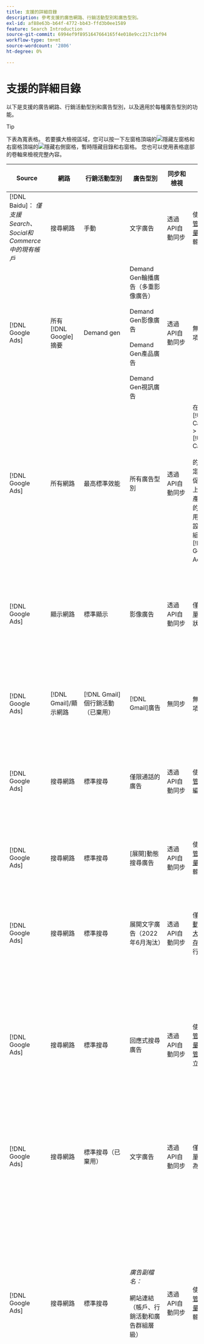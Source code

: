 ```yaml
---
title: 支援的詳細目錄
description: 參考支援的廣告網路、行銷活動型別和廣告型別。
exl-id: af88e63b-b64f-4772-bb43-ffd3b0ee1589
feature: Search Introduction
source-git-commit: 6994ef9f8951647664165f4e018e9cc217c1bf94
workflow-type: tm+mt
source-wordcount: '2806'
ht-degree: 0%

---
```


# 支援的詳細目錄

以下是支援的廣告網路、行銷活動型別和廣告型別，以及適用於每種廣告型別的功能。

>[!TIP]
>
>下表為寬表格。 若要擴大檢視區域，您可以按一下左窗格頂端的![隱藏左窗格](/help/dsp/assets/hide-left-pane.png "隱藏左窗格")和右窗格頂端的![隱藏右側窗格](/help/dsp/assets/hide-right-pane.png "隱藏右側窗格")，暫時隱藏目錄和右窗格。 您也可以使用表格底部的卷軸來檢視完整內容。

| Source | 網路 | 行銷活動型別 | 廣告型別 | 同步和檢視 | 建立/編輯 | 曲目[^1] | 最佳化[^2] | 報告 | Adobe Analytics支援[^3] |
|----|----|----|----|----|----|----|----|----|----|
| [!DNL Baidu]： *僅支援Search、Social和Commerce中的現有帳戶* | 搜尋網路 | 手動 | 文字廣告 | 透過API自動同步 | 使用[行銷活動管理檢視](/help/search-social-commerce/campaign-management/campaigns/campaign-management-options.md)和[大量表單](/help/search-social-commerce/campaign-management/bulksheets/bulksheet-about.md)建立/編輯 | 是 | 僅限使用手動CPC競標策略的行銷活動 | 廣告層級資料 | [!DNL Analytics]資料至搜尋、社交和Commerce<br><br>從搜尋、社交和Commerce至的廣告層級資料 | [!DNL Analytics] |
| [!DNL Google Ads] | 所有[!DNL Google]摘要 | Demand gen | Demand Gen輪播廣告（多重影像廣告）<br><br>Demand Gen影像廣告<br><br>Demand Gen產品廣告<br><br>Demand Gen視訊廣告 | 透過API自動同步 | 無建立/編輯選項 | 是 | 僅限輪播和影像廣告；僅限混合產品組合<br><br>在行銷活動層級設定競標和競標策略目標，連同行銷活動預算（如適用於最佳化型別）。 | 廣告層級資料 | 使用升級的AMO ID追蹤代碼[^4](/help/integrations/analytics/ids.md#amo-id-formats) [從搜尋、社交和Commerce到的廣告層級資料至「搜尋、社交和Commerce」]<br><br> | [!DNL Analytics] |
| [!DNL Google Ads] | 所有網路 | 最高標準效能 | 所有廣告型別 | 透過API自動同步 | 在[!UICONTROL Campaigns] > [!UICONTROL Campaigns]<br><br>的促銷活動設定中建立/編輯促銷活動，並上傳廣告資產。只有必要的設定可供使用。 如需選用設定和清單群組，請登入[!DNL [!DNL Google Ads] Ads]編輯器。 | 是 | 在混合產品組合中，只有<br><br>在行銷活動層級設定競標策略目標以及行銷活動預算。 | 清單群組的行銷活動層級資料<br><br>資料無法使用，且廣告網路未提供廣告層級資料。 | [!DNL Analytics]資料至Search、Social和Commerce<br><br>促銷活動層級資料，從Search、Social和Commerce至Analytics。 需要升級的[AMO ID追蹤代碼](/help/integrations/analytics/ids.md#amo-id-formats)。 |
| [!DNL Google Ads] | 顯示網路 | 標準顯示 | 影像廣告 | 透過API自動同步 | 僅使用[大量表單](/help/search-social-commerce/campaign-management/bulksheets/bulksheet-about.md)編輯URL和狀態 | 是，當您手動將點選追蹤標籤新增至廣告網路內的追蹤範本時 | — | 廣告層級資料，但沒有瀏覽資料 | [!DNL Analytics]資料至Search、Social和Commerce<br><br>從搜尋、Social和Commerce到Analytics的廣告層級資料，但沒有瀏覽資料 |
| [!DNL Google Ads] | [!DNL Gmail]/顯示網路 | [!DNL Gmail]個行銷活動（已棄用） | [!DNL Gmail]廣告 | 無同步 | 無建立/編輯選項 | — | — | 僅限舊版行銷活動層級資料 | 舊版Analytics資料至Search、Social和Commerce<br><br>舊版促銷活動層級資料，從Search、Social和Commerce至 | [!DNL Analytics] |
| [!DNL Google Ads] | 搜尋網路 | 標準搜尋 | 僅限通話的廣告 | 透過API自動同步 | 使用[行銷活動管理檢視](/help/search-social-commerce/campaign-management/campaigns/campaign-management-options.md)建立/編輯 | 可以，使用帳戶層級登入頁面尾碼和追蹤範本，或在[!DNL [!DNL Google Ads]廣告]管理員中的廣告層級手動新增它們 | — | 僅限廣告群組層級的曝光數與來自廣告網路的點按數；無收入 | — |
| [!DNL Google Ads] | 搜尋網路 | 標準搜尋 | \[展開\]動態搜尋廣告 | 透過API自動同步 | 使用[行銷活動管理檢視](/help/search-social-commerce/campaign-management/campaigns/campaign-management-options.md)和[大量表單](/help/search-social-commerce/campaign-management/bulksheets/bulksheet-about.md)建立/編輯 | 是 | 是<br><br>當行銷活動指定網站網域時，適用於廣告群組；否則，適用於動態搜尋目標。 | 行銷活動和廣告群組層級資料<br><br>廣告網路未提供廣告層級資料。 | [!DNL Analytics]資料至搜尋、社交和Commerce<br><br>從搜尋、社交和Commerce至的行銷活動和廣告群組層級資料 | [!DNL Analytics] |
| [!DNL Google Ads] | 搜尋網路 | 標準搜尋 | 展開文字廣告（2022年6月淘汰） | 透過API自動同步 | 僅使用[行銷活動管理檢視](/help/search-social-commerce/campaign-management/campaigns/campaign-management-options.md)、[大量表單](/help/search-social-commerce/campaign-management/bulksheets/bulksheet-about.md)和[庫存管理摘要](/help/search-social-commerce/campaign-management/inventory-feeds/inventory-feeds-about.md)進行刪除 | 是 | — | 廣告層級資料 | [!DNL Analytics]資料至搜尋、社交和Commerce<br><br>從搜尋、社交和Commerce至的廣告層級資料 | [!DNL Analytics] |
| [!DNL Google Ads] | 搜尋網路 | 標準搜尋 | 回應式搜尋廣告 | 透過API自動同步 | 使用[行銷活動管理檢視](/help/search-social-commerce/campaign-management/campaigns/campaign-management-options.md)、[大量表單](/help/search-social-commerce/campaign-management/bulksheets/bulksheet-about.md)和[庫存管理摘要](/help/search-social-commerce/campaign-management/inventory-feeds/inventory-feeds-about.md)來建立/編輯 | 是 | 是 | 所有可用廣告元素的廣告層級資料<br><br><b>注意：</b> [!DNL [!DNL Google Ads] Ads]不會提供其原生編輯器以外的資料，說明顯示為廣告的文字組合。 如需每個文字組合報表的詳細資訊，請參閱[[!DNL [!DNL Google Ads] 廣告]檔案](https://support.google.com/google-ads/answer/7684791)。 | [!DNL Analytics]資料至搜尋、社交和Commerce<br><br>從搜尋、社交和Commerce至的廣告層級資料 | [!DNL Analytics] |
| [!DNL Google Ads] | 搜尋網路 | 標準搜尋（已棄用） | 文字廣告 | 透過API自動同步 | 僅使用[大量表單](/help/search-social-commerce/campaign-management/bulksheets/bulksheet-about.md)將狀態變更為現有廣告 | 是 | 是 | 廣告層級資料 | [!DNL Analytics]資料至搜尋、社交和Commerce<br><br>從搜尋、社交和Commerce至的廣告層級資料 | [!DNL Analytics] |
| [!DNL Google Ads] | 搜尋網路 | 標準搜尋 | <i>廣告副檔名：</i><br><br>網站連結（帳戶、行銷活動和廣告群組層級） | 透過API自動同步 | 使用[行銷活動管理檢視](/help/search-social-commerce/campaign-management/campaigns/campaign-management-options.md)和[大量表單](/help/search-social-commerce/campaign-management/bulksheets/bulksheet-about.md)建立/編輯 | —<br><br>網站連結有「追蹤範本」欄位，但「搜尋」、「社交」和「Commerce」會將點按次數和產生的轉換對應到關聯的關鍵字，而不是個別網站連結。 |  — 搜尋、社交和Commerce未針對網站連結進行最佳化。 相反地，它會最佳化至與包含網站連結的廣告相關聯的關鍵字。 | —<br><br>相關關鍵字的資料可供使用。 在[!DNL Google Ads]中，您可以在[!DNL Campaigns]索引標籤> [!DNL Ad Extensions]索引標籤上看到網站連結層級效能資料。<br><br>若要檢視哪些個別轉換是由點按網站連結所產生，請產生[交易報告](/help/search-social-commerce/reports/management/basic-advanced/transaction-report.md)。 網站連結的[!UICONTROL Link Type]欄值為<code>sl：&lt;網站連結文字></code>，例如sl：請參閱目前的選件。 | 相關關鍵字的資料只會從「搜尋」、「社交」和「Commerce」移至 | [!DNL Analytics] |
| [!DNL Google Ads] | 搜尋網路 | 標準搜尋 | <i>其他廣告分機：</i><br><br>圖說分機<br><br>位置分機<br><br>電話分機 | 透過API自動同步 | 使用[行銷活動管理檢視](/help/search-social-commerce/campaign-management/campaigns/campaign-management-options.md)管理圖說文字和電話分機。<br><br>無法使用位置延伸模組；您現有的位置延伸模組關聯已同步，但只能刪除。 | —<br><br>網站連結有「追蹤範本」欄位，但「搜尋」、「社交」和「Commerce」會將點按次數和產生的轉換對應到關聯的關鍵字，而不是個別網站連結。<br><br>其他型別的廣告副檔名沒有可追蹤的URL，而且搜尋、社交和Commerce無法將轉換資料對應到它們。 | — | —<br><br>[!DNL Google Ads]將廣告擴充功能的點選對應到與包含擴充功能的廣告相關聯的關鍵字。<br><br>在搜尋、社交和Commerce中可以使用擴充功能層級的免費或點按資料。 在[!DNL Google Ads]中，您可以在[!DNL Campaigns]索引標籤> [!DNL Ad Extensions]索引標籤上的擴充功能層級檢視成本和點按資料。<br><br>若要檢視哪些個別轉換是由點按Sitelink所產生，請產生[交易報告](/help/search-social-commerce/reports/management/basic-advanced/transaction-report.md)。 網站連結的[!UICONTROL Link Type]欄是<code>sl：&lt;網站連結文字></code>，例如sl：請參閱目前的選件。 | 相關關鍵字的資料只會從「搜尋」、「社交」和「Commerce」移至 | [!DNL Analytics] |
| [!DNL Google Ads] | 購物網路 | 標準購物 | 產品購物廣告(Creative型別「產品」) | 透過API自動同步 | 系統會自動為廣告群組中的產品群組產生廣告文案。 僅使用[大量表單](/help/search-social-commerce/campaign-management/bulksheets/bulksheet-about.md)與[庫存管理摘要](/help/search-social-commerce/campaign-management/inventory-feeds/inventory-feeds-about.md)<br><br>編輯廣告狀態。您可以使用[行銷活動管理檢視](/help/search-social-commerce/campaign-management/campaigns/campaign-management-options.md)、[大量表單](/help/search-social-commerce/campaign-management/bulksheets/bulksheet-about.md)與[庫存管理摘要](/help/search-social-commerce/campaign-management/inventory-feeds/inventory-feeds-about.md)，建立父行銷活動、廣告群組和產品群組，並僅編輯其狀態。 | 是，當您手動將點選追蹤標籤新增至廣告網路內的追蹤範本時 | 是 | 行銷活動、廣告群組和產品群組層級資料[!DNL Google Ads]未提供購物行銷活動的廣告層級成效資料。 | [!DNL Analytics]資料至搜尋、社交和Commerce<br><br>從搜尋、社交和Commerce至的促銷活動、廣告群組和產品群組層級資料 | [!DNL Analytics] |
| [!DNL Google Ads] | [!DNL YouTube] | 影片 | 視訊廣告 | 透過API同步僅需要[選擇加入](/help/search-social-commerce/tools/sync-inventory.md)<br><br>基本廣告詳細資料，不含縮圖 | 無建立/編輯選項 | 是，當您手動將點選追蹤標籤新增至廣告網路內的追蹤範本時 | 混合產品組合中具有[!UICONTROL Maximize Conversions]競標策略的行銷活動<br><br>混合產品組合必須僅包含[!DNL YouTube]個行銷活動。 | 行銷活動和廣告群組層級資料<br><br>廣告網路未提供廣告層級資料。 | [!DNL Analytics]資料至搜尋、社交和Commerce<br><br>從搜尋、社交和Commerce至的行銷活動和廣告群組層級資料 | [!DNL Analytics] |
| [!DNL Microsoft Advertising] | 所有網路 | 最高標準效能 | 所有廣告型別 | 透過API自動同步 | 在[!UICONTROL Campaigns] > [!UICONTROL Campaigns]中建立/編輯行銷活動。 | 是 | 在混合產品組合中，只有<br><br>在行銷活動層級設定競標策略目標以及行銷活動預算。 | 資產群組層級資料<br><br>廣告網路未提供廣告層級資料。 | [!DNL Analytics]資料至搜尋、社交和Commerce<br><br>從搜尋、社交和Commerce到的資產群組層級資料 | [!DNL Analytics] |
| [!DNL Microsoft Advertising] | 對象網路 | 對象行銷活動型別： <br><br>&quot;[!UICONTROL Audience (image)]&quot;和&quot;[!UICONTROL Audience] （摘要）&quot;) | 回應式廣告<br><br>僅包含對象網路的影像型廣告和產品摘要型廣告 | 透過API自動同步 | 使用[行銷活動管理檢視](/help/search-social-commerce/campaign-management/campaigns/campaign-management-options.md)和[大量表單](/help/search-social-commerce/campaign-management/bulksheets/bulksheet-about.md)建立/編輯 | 是 | 增強型CPC (eCPC)行銷活動；混合產品組合中具有[!UICONTROL Maximize Conversions]競標策略的行銷活動 | 廣告層級資料 | [!DNL Analytics]資料至搜尋、社交和Commerce<br><br>從搜尋、社交和Commerce至的廣告層級資料 | [!DNL Analytics] |
| [!DNL Microsoft Advertising] | 對象網路 | [!UICONTROL Audience Video] | 回應式廣告 | 透過API自動同步 | 使用[行銷活動管理檢視](/help/search-social-commerce/campaign-management/campaigns/campaign-management-options.md)建立父行銷活動和廣告群組。 | 是 | 是，適用於增強型CPC (eCPC)行銷活動<br><br>不適用於CPM行銷活動 | 廣告層級資料 | [!DNL Analytics]資料至搜尋、社交和Commerce<br><br>從搜尋、社交和Commerce至的廣告層級資料 | [!DNL Analytics] |
| [!DNL Microsoft Advertising] | 對象網路 | [!UICONTROL Audience CTV Video] | 回應式廣告 | 透過API自動同步 | 使用[行銷活動管理檢視](/help/search-social-commerce/campaign-management/campaigns/campaign-management-options.md)建立父行銷活動和廣告群組。 | 是 | 是，適用於增強型CPC (eCPC)行銷活動<br><br>不適用於CPM行銷活動 | 廣告層級資料 | [!DNL Analytics]資料至搜尋、社交和Commerce<br><br>從搜尋、社交和Commerce至的廣告層級資料 | [!DNL Analytics] |
| [!DNL Microsoft Advertising] | 對象網路 | 搜尋 | 已選取&quot;[!DNL Prefer Audience Ad Format]&quot;的展開文字廣告 | 透過API自動同步 | 使用[行銷活動管理檢視建立/編輯](/help/search-social-commerce/campaign-management/campaigns/campaign-management-options.md)<br><br>不支援影像廣告延伸 | 是 | 是 | 廣告層級資料 | [!DNL Analytics]資料至搜尋、社交和Commerce<br><br>從搜尋、社交和Commerce至的廣告層級資料 | [!DNL Analytics] |
| [!DNL Microsoft Advertising] | 對象和搜尋網路 | 品牌的購物行銷活動： <br><br>品牌購物：使用競標策略[!UICONTROL Manual CPC]<br><br>品牌促銷：使用競標策略[!UICONTROL Cost per Sale] | 產品廣告 | 透過API自動同步 | 使用[行銷活動管理檢視](/help/search-social-commerce/campaign-management/campaigns/campaign-management-options.md)建立父行銷活動、廣告群組和產品群組。 | 是 | 否 | 產品群組層級資料 | [!DNL Analytics]資料至Search、Social和Commerce<br><br>產品群組層級資料，從Search、Social和Commerce至 | [!DNL Analytics] |
| [!DNL Microsoft Advertising] | [!DNL Microsoft Store] | 商店廣告 | 產品廣告 | 透過API自動同步 | 使用[行銷活動管理檢視](/help/search-social-commerce/campaign-management/campaigns/campaign-management-options.md)建立父行銷活動、廣告群組和產品群組。 | 是 | 是[!UICONTROL Manual CPC]行銷活動。 <br><br>不適用於[!UICONTROL Manual CPA]行銷活動。 | 產品群組層級資料 | [!DNL Analytics]資料至Search、Social和Commerce<br><br>產品群組層級資料，從Search、Social和Commerce至 | [!DNL Analytics] |
| [!DNL Microsoft Advertising] | 搜尋網路 | 搜尋 | \[展開\]動態搜尋廣告 | 透過API自動同步 | 使用[行銷活動管理檢視](/help/search-social-commerce/campaign-management/campaigns/campaign-management-options.md)和[大量表單](/help/search-social-commerce/campaign-management/bulksheets/bulksheet-about.md)建立/編輯 | 是 | 是 | 廣告層級資料 | [!DNL Analytics]資料至搜尋、社交和Commerce<br><br>從搜尋、社交和Commerce至的廣告層級資料 | [!DNL Analytics] |
| [!DNL Microsoft Advertising] | 搜尋網路 | 搜尋 | 展開的文字廣告（2023年2月淘汰） | 透過API自動同步 | 僅使用[行銷活動管理檢視](/help/search-social-commerce/campaign-management/campaigns/campaign-management-options.md)、[大量表單](/help/search-social-commerce/campaign-management/bulksheets/bulksheet-about.md)和[庫存管理摘要](/help/search-social-commerce/campaign-management/inventory-feeds/inventory-feeds-about.md)來編輯現有廣告的狀態 | 是 | 是 | 廣告層級資料 | [!DNL Analytics]資料至搜尋、社交和Commerce<br><br>從搜尋、社交和Commerce至的廣告層級資料 | [!DNL Analytics] |
| [!DNL Microsoft Advertising] | 搜尋網路 | 搜尋 | 多媒體廣告 | 透過API自動同步 | 使用[行銷活動管理檢視](/help/search-social-commerce/campaign-management/campaigns/campaign-management-options.md)建立/編輯。 僅在[Bulksheets](/help/search-social-commerce/campaign-management/bulksheets/bulksheet-about.md)中編輯狀態和URL的支援 | 是 | 是 | 廣告層級資料 | [!DNL Analytics]資料至搜尋、社交和Commerce<br><br>從搜尋、社交和Commerce至的廣告層級資料 | [!DNL Analytics] |
| [!DNL Microsoft Advertising] | 搜尋網路 | 搜尋 | 回應式搜尋廣告 | 透過API自動同步 | 使用[行銷活動管理檢視](/help/search-social-commerce/campaign-management/campaigns/campaign-management-options.md)、[大量表單](/help/search-social-commerce/campaign-management/bulksheets/bulksheet-about.md)和[庫存管理摘要](/help/search-social-commerce/campaign-management/inventory-feeds/inventory-feeds-about.md)來建立/編輯 | 是 | 是 | 廣告層級資料 | [!DNL Analytics]資料至搜尋、社交和Commerce<br><br>從搜尋、社交和Commerce至的廣告層級資料 | [!DNL Analytics] |
| [!DNL Microsoft Advertising] | 搜尋網路 | 搜尋 | 標準文字廣告（2017年淘汰） | 透過API自動同步 | 僅使用[行銷活動管理檢視](/help/search-social-commerce/campaign-management/campaigns/campaign-management-options.md)和[大量表單](/help/search-social-commerce/campaign-management/bulksheets/bulksheet-about.md)進行編輯 | 是 | 是 | 廣告層級資料 | [!DNL Analytics]資料至搜尋、社交和Commerce<br><br>從搜尋、社交和Commerce至的廣告層級資料 | [!DNL Analytics] |
| [!DNL Microsoft Advertising] | 搜尋網路 | 標準搜尋 | <i>廣告副檔名：</i><br><br>網站連結（行銷活動層級） | 透過API自動同步 | 使用[行銷活動管理檢視](/help/search-social-commerce/campaign-management/campaigns/campaign-management-options.md)和[大量表單](/help/search-social-commerce/campaign-management/bulksheets/bulksheet-about.md)建立/編輯 | —<br><br>行銷活動層級的網站連結有「[!UICONTROL Tracking Template]」欄位，但「搜尋」、「社交」和「Commerce」會將點按次數和產生的轉換對應至相關聯的關鍵字，而不是個別的網站連結。 | —<br><br>搜尋、社交和Commerce未針對網站連結最佳化。 相反地，它會最佳化至與包含網站連結的廣告相關聯的關鍵字。 | —<br><br>相關關鍵字的資料可供使用。 若要取得網站連結層級的效能資料，請使用[!DNL Microsoft Advertising]廣告編輯器。<br><br>若要檢視哪些個別轉換是由點按網站連結所產生，請產生[交易報告](/help/search-social-commerce/reports/management/basic-advanced/transaction-report.md)。 網站連結的[!UICONTROL Link Type]欄是<code>sl：&lt;網站連結文字></code>，例如sl：請參閱目前的選件。 | 相關關鍵字的資料只會從「搜尋」、「社交」和「Commerce」移至 | [!DNL Analytics] |
| [!DNL Microsoft Advertising] | 購物網路 | 標準購物 | 產品廣告 | 透過API自動同步 | 僅使用[行銷活動管理檢視](/help/search-social-commerce/campaign-management/campaigns/campaign-management-options.md)和[大量表單](/help/search-social-commerce/campaign-management/bulksheets/bulksheet-about.md)來建立/編輯促銷活動明細行；會自動產生廣告。 您可以使用[行銷活動管理檢視](/help/search-social-commerce/campaign-management/campaigns/campaign-management-options.md)、[大量表單](/help/search-social-commerce/campaign-management/bulksheets/bulksheet-about.md)和[庫存管理摘要](/help/search-social-commerce/campaign-management/inventory-feeds/inventory-feeds-about.md)，來建立父行銷活動、廣告群組和產品群組。 | 是，當您手動將點選追蹤標籤新增至廣告網路內的追蹤範本時 | 是 | 廣告層級資料<br><br>若要檢視哪些個別轉換是由購物廣告的點選所產生，請產生[交易報告](/help/search-social-commerce/reports/management/basic-advanced/transaction-report.md)；產品清單的[!UICONTROL Link Type]欄為`pla:&lt;product ID&gt;`，例如pla：8525822。 | [!DNL Analytics]資料至搜尋、社交和Commerce<br><br>從搜尋、社交和Commerce至的廣告層級資料 | [!DNL Analytics] |
| [!DNL Microsoft Advertising] | 購物網路：智慧購物 | 智慧型購物(搜尋、社交和Commerce中的Beta功能) | 產品廣告 | 預設透過API自動同步，但可以[選擇退出](/help/search-social-commerce/tools/sync-inventory.md) | 無建立/編輯選項 | 是，當您手動將點選追蹤標籤新增至廣告網路內的追蹤範本時 | 搜尋僅在混合產品組合中使用[!UICONTROL Maximize Conversion Value]和[!UICONTROL tROAS]競標策略的行銷活動<br><br>目標必須僅包含[!DNL Adobe]個量度，而且您必須啟用將搜尋、社交和Commerce目標上傳到[!DNL Microsoft Advertising]。 | 廣告層級資料<br><br>若要檢視哪些個別轉換是由購物廣告的點選所產生，請產生[交易報告](/help/search-social-commerce/reports/management/basic-advanced/transaction-report.md)；產品清單的[!UICONTROL Link Type]欄為`pla:&lt;product ID&gt;`，例如pla：8525822。 | [!DNL Analytics]資料至搜尋、社交和Commerce<br><br>從搜尋、社交和Commerce至的廣告層級資料 | [!DNL Analytics] |
| [!DNL Naver] | 搜尋網路 | 網站 | 文字廣告 | —<br><br>沒有同步處理，但您可以手動復寫帳戶結構，並上傳報告和轉換歸因的每日流量量度<br><br>請參閱[實作 [!DNL Naver] 僅限追蹤的帳戶](/help/search-social-commerce/campaign-management/naver-tracking-only-account-implement.md)。 | 沒有建立/編輯選項<br><br>您可以使用[Bulksheet範本](/help/search-social-commerce/campaign-management/bulksheets/bulksheet-about.md)手動復寫/編輯帳戶結構。 | 是，當您將點選追蹤標籤新增至廣告網路內的關鍵字設定時 | —<br><br>沒有競標 | 廣告層級資料 | 將[!DNL Analytics]資料新增至「搜尋」、「社交」和「Commerce」，反之亦然 |
| [!DNL Pinterest] （同步處理支援已於2022年結束） | 搜尋網路 | 僅含搜尋版位的流量行銷活動，以及具有關鍵字定位的廣告群組 | 提升圖釘 | 沒有截至2022年7月21日的同步<br><br>舊帳戶資訊以唯讀形式提供。 | 無建立/編輯選項 | — | — | 舊版廣告層級的曝光數和Pinterest的點按數（無收入）已同步到2022年7月21日。 | 將[!DNL Analytics]資料新增至「搜尋」、「社交」和「Commerce」，反之亦然 |
| [!DNL Yahoo! Display Network] | 顯示網路 | 顯示 | 橫幅廣告、回應式影像廣告 | 透過API自動同步，但唯讀 | 無建立/編輯選項 | 是，當您手動將點選追蹤標籤新增至廣告網路內的追蹤範本時 | 只有[!UICONTROL Manual CPC]競標策略的行銷活動<br><br>相同的競標會套用至廣告群組中的所有廣告。 | 廣告層級資料 | [!DNL Analytics]資料至搜尋、社交和Commerce<br><br>從搜尋、社交和Commerce至的廣告層級資料 | [!DNL Analytics] |
| [!DNL Yahoo! Display Network] | 搜尋網路 | 搜尋 | 文字廣告（長與短） | 透過API自動同步 | 無建立/編輯選項 | 是，當您手動將點選追蹤標籤新增至廣告網路內的追蹤範本時 | 僅限使用手動CPC競標策略的行銷活動<br><br>相同競標會套用至廣告群組中的所有廣告。 | 廣告層級資料 | [!DNL Analytics]資料至搜尋、社交和Commerce<br><br>從搜尋、社交和Commerce至的廣告層級資料 | [!DNL Analytics] |
| [!DNL Yahoo! Japan Ads] | 搜尋網路 | 贊助搜尋 | 延伸文字廣告<br><br> （僅限舊版廣告；已於2022年9月取代回應式搜尋而棄用） | 透過API自動同步 | 僅使用[行銷活動管理檢視](/help/search-social-commerce/campaign-management/campaigns/campaign-management-options.md)、[大量表單](/help/search-social-commerce/campaign-management/bulksheets/bulksheet-about.md)和[庫存管理摘要](/help/search-social-commerce/campaign-management/inventory-feeds/inventory-feeds-about.md)進行刪除 | 是 | 僅限具有[!UICONTROL Manual CPC]競標策略的行銷活動 | 廣告層級資料 | [!DNL Analytics]資料至搜尋、社交和Commerce<br><br>從搜尋、社交和Commerce至的廣告層級資料 | [!DNL Analytics] |
| [!DNL Yahoo! Japan Ads] | 搜尋網路 | 贊助搜尋 | 回應式搜尋廣告 | 透過API自動同步 | 無建立/編輯選項 | 是，當您在廣告網路中手動新增點選追蹤標籤時 | 僅限具有[!UICONTROL Manual CPC]競標策略的行銷活動 | 廣告層級資料 | [!DNL Analytics]資料至搜尋、社交和Commerce<br><br>從搜尋、社交和Commerce至的廣告層級資料 | [!DNL Analytics] |
| [!DNL Yahoo! Japan Ads] | 搜尋網路 | 贊助搜尋 | 標準文字廣告（2017年淘汰） | 透過API自動同步 | 僅使用[Bulksheets](/help/search-social-commerce/campaign-management/bulksheets/bulksheet-about.md)刪除 | 是 | 僅限具有[!UICONTROL Manual CPC]競標策略的行銷活動 | 廣告層級資料 | [!DNL Analytics]資料至搜尋、社交和Commerce<br><br>從搜尋、社交和Commerce至的廣告層級資料 | [!DNL Analytics] |
| [!DNL Yahoo Native] （同步處理支援已於2022年結束） | 原生網路 | 原生 | 文字廣告 | 沒有截至2022年3月10日的同步<br><br>舊帳戶資訊以唯讀形式提供。 | 無建立/編輯選項 | — | — | —<br><br>已同步至2022年3月10日的舊版廣告層級資料。 | 將[!DNL Analytics]資料新增至「搜尋」、「社交」和「Commerce」，反之亦然 |
| [!DNL Yandex] | 搜尋網路 | 搜尋 | 文字廣告 | 透過API自動同步 | 使用[行銷活動管理檢視](/help/search-social-commerce/campaign-management/campaigns/campaign-management-options.md)、[大量表單](/help/search-social-commerce/campaign-management/bulksheets/bulksheet-about.md)和[庫存管理摘要](/help/search-social-commerce/campaign-management/inventory-feeds/inventory-feeds-about.md)來建立/編輯 | 是 | 僅具有CPC競標策略的行銷活動 | 廣告層級資料 | [!DNL Analytics]資料至搜尋、社交和Commerce<br><br>從搜尋、社交和Commerce至的廣告層級資料 | [!DNL Analytics] |
| [!DNL Yandex] | 顯示網路 | 顯示/內容 | 文字廣告 | 透過API自動同步 | 使用[行銷活動管理檢視](/help/search-social-commerce/campaign-management/campaigns/campaign-management-options.md)、[大量表單](/help/search-social-commerce/campaign-management/bulksheets/bulksheet-about.md)和[庫存管理摘要](/help/search-social-commerce/campaign-management/inventory-feeds/inventory-feeds-about.md)來建立/編輯 | 是 | 僅具有CPC競標策略的行銷活動 | 廣告層級資料 | [!DNL Analytics]資料至搜尋、社交和Commerce<br><br>從搜尋、社交和Commerce至的廣告層級資料 | [!DNL Analytics] |

[^1]：對於大多數廣告網路和促銷活動型別，當您啟用作用中促銷活動的&quot;[!UICONTROL EF Redirect]&quot;和&quot;[!UICONTROL Auto Upload]&quot;追蹤設定（在促銷活動層級設定或繼承自帳戶設定）時，搜尋、社交和Commerce會在每次與廣告網路同步時，自動建立並上傳廣告群組元件的追蹤URL。 否則，您需要產生追蹤URL，並將其新增至帳戶、行銷活動或行銷活動元件設定。 請參閱&quot;[何時及如何依廣告網路和物件產生點選追蹤URL](/help/search-social-commerce/tracking/click-tracking-ways-to-generate.md)&quot;。

[^2]：進一步瞭解「[競標策略最佳化支援](/help/search-social-commerce/new-ui/manage/portfolios/portfolio-about.md#optimization-by-bid-strategy)」。

[^3]：需要與Adobe Analytics整合。 請參閱「[Adobe Advertising分析總覽](https://experienceleague.adobe.com/docs/advertising/integrations/analytics/overview.html?lang=zh-Hant)」。

[^4]： [!DNL Analytics]資料會使用升級的AMO ID追蹤引數（從`s_kwcid`開始）傳送至Search、Social和Commerce，無論您通常用於帳戶的AMO ID格式為何。 如果您通常使用舊版的AMO ID，建議您升級至新的AMO ID格式，以享有最佳的體驗。 不過，即使您的點按數/成本資料和收入資料是使用不同的AMO ID進行追蹤，兩組資料仍會在相同的促銷活動和帳戶下完全分類和彙總。
